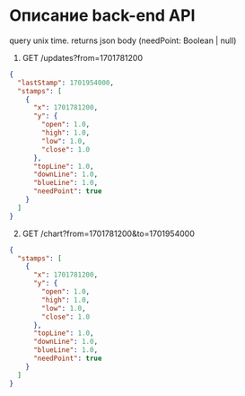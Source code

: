 # Описание back-end API

query unix time. returns json body (needPoint: Boolean | null)

1. GET /updates?from=1701781200

```json
{
  "lastStamp": 1701954000,
  "stamps": [
    {
      "x": 1701781200,
      "y": {
        "open": 1.0,
        "high": 1.0,
        "low": 1.0,
        "close": 1.0
      },
      "topLine": 1.0,
      "downLine": 1.0,
      "blueLine": 1.0,
      "needPoint": true
    }
  ]
}
```

2. GET /chart?from=1701781200&to=1701954000

```json
{
  "stamps": [
    {
      "x": 1701781200,
      "y": {
        "open": 1.0,
        "high": 1.0,
        "low": 1.0,
        "close": 1.0
      },
      "topLine": 1.0,
      "downLine": 1.0,
      "blueLine": 1.0,
      "needPoint": true
    }
  ]
}
```

